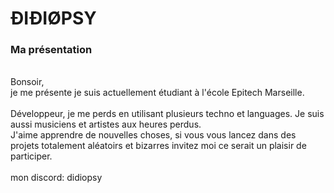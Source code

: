 # ÐIÐIØPSY
### Ma présentation

<br>Bonsoir,<br>je me présente je suis actuellement étudiant à l'école Epitech Marseille.
<br><br>
Développeur, je me perds en utilisant plusieurs techno et languages. Je suis aussi musiciens et artistes aux heures perdus.<br>
J'aime apprendre de nouvelles choses, si vous vous lancez dans des projets totalement aléatoirs et bizarres invitez moi ce serait un plaisir de participer.
<br><br>
mon discord: didiopsy
